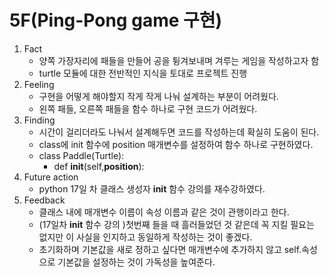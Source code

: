 # 5F(Ping-Pong game 구현)
1) Fact
    - 양쪽 가장자리에 패들을 만들어 공을 튕겨보내며 겨루는 게임을 작성하고자 함
    - turtle 모듈에 대한 전반적인 지식을 토대로 프로젝트 진행
2) Feeling
    - 구현을 어떻게 해야할지 작게 작게 나눠 설계하는 부분이 어려웠다.
    - 왼쪽 패들, 오른쪽 패들을 함수 하나로 구현 코드가 어려웠다.
3) Finding
    - 시간이 걸리더라도 나눠서 설계해두면 코드를 작성하는데 확실히 도움이 된다.
    - class에 init 함수에 position 매개변수를 설정하여 함수 하나로 구현하였다.
    - class Paddle(Turtle):
      - def __init__(self,**position**):
4) Future action
    - python 17일 차 클래스 생성자 __init__ 함수 강의를 재수강하였다.
5) Feedback
   - 클래스 내에 매개변수 이름이 속성 이름과 같은 것이 관행이라고 한다.
   - (17일차 __init__ 함수 강의 )첫번째 들을 때 흘러들었던 것 같은데 꼭 지킬 필요는 없지만 이 사실을 인지하고 동일하게 작성하는 것이 좋겠다.
   - 초기화하며 기본값을 새로 정하고 싶다면 매개변수에 추가하지 않고 self.속성으로 기본값을 설정하는 것이 가독성을 높여준다.